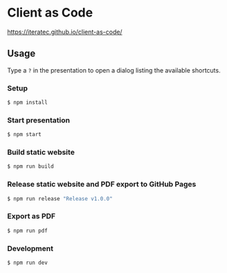 # Client as Code

https://iteratec.github.io/client-as-code/

## Usage
Type a `?` in the presentation to open a dialog listing the available shortcuts.

### Setup
```bash
$ npm install
```

### Start presentation
```bash
$ npm start
```

### Build static website
```bash
$ npm run build
```

### Release static website and PDF export to GitHub Pages
```bash
$ npm run release "Release v1.0.0"
```

### Export as PDF
```bash
$ npm run pdf
```

### Development
```bash
$ npm run dev
```

